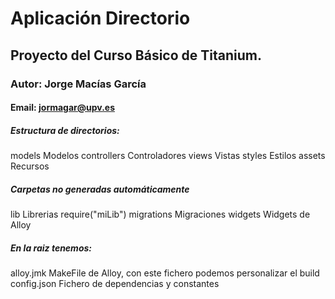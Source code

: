 # Aplicación Directorio
## Proyecto del Curso Básico de Titanium.
### Autor: Jorge Macías García
#### Email: jormagar@upv.es

##### Estructura de directorios:

models              Modelos
controllers         Controladores
views               Vistas
styles              Estilos
assets              Recursos

##### Carpetas no generadas automáticamente

lib                 Librerias require("miLib")
migrations			Migraciones
widgets				Widgets de Alloy 

##### En la raiz tenemos:

alloy.jmk           MakeFile de Alloy, con este fichero podemos personalizar el build
config.json         Fichero de dependencias y constantes

